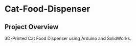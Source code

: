 # Cat-Food-Dispenser
## Project Overview
3D-Printed Cat Food Dispenser using Arduino and SolidWorks.
